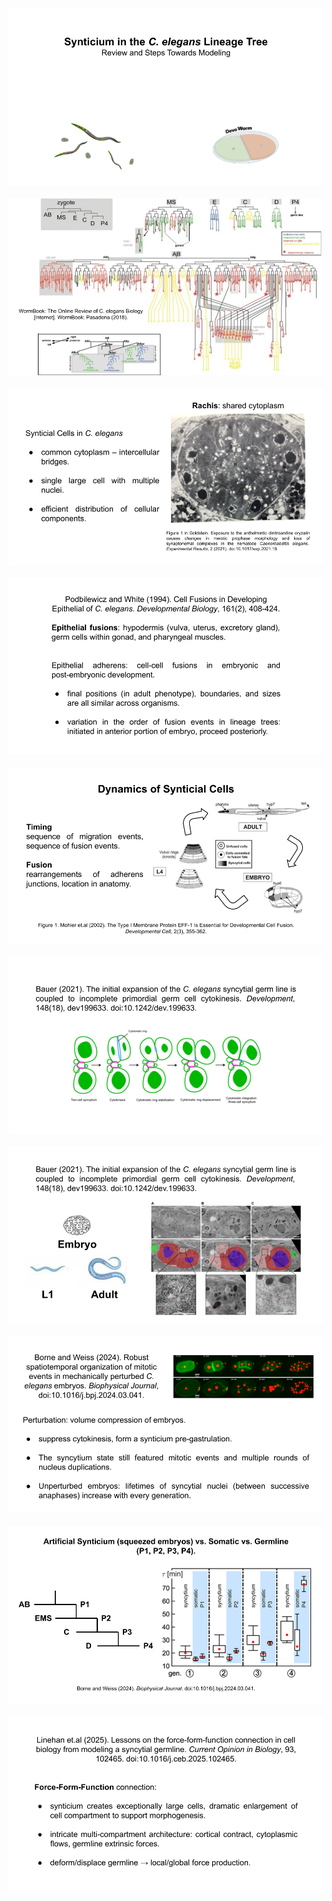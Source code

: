 <CENTER>
  <IMG SRC = "https://github.com/devoworm/AoDT/blob/master/Synticial%20Cell%20Lineages/Synticium-Development-1.png">
</CENTER>
<BR>
<CENTER>
  <IMG SRC = "https://github.com/devoworm/AoDT/blob/master/Synticial%20Cell%20Lineages/Synticium-Development-2.png">
</CENTER>
<BR>
<CENTER>
  <IMG SRC = "https://github.com/devoworm/AoDT/blob/master/Synticial%20Cell%20Lineages/Synticium-Development-3.png">
</CENTER>
<BR>
<CENTER>
  <IMG SRC = "https://github.com/devoworm/AoDT/blob/master/Synticial%20Cell%20Lineages/Synticium-Development-4.png">
</CENTER>
<BR>
<CENTER>
  <IMG SRC = "https://github.com/devoworm/AoDT/blob/master/Synticial%20Cell%20Lineages/Synticium-Development-5.png">
</CENTER>
<BR>
<CENTER>
  <IMG SRC = "https://github.com/devoworm/AoDT/blob/master/Synticial%20Cell%20Lineages/Synticium-Development-6.png">
</CENTER>
<BR>
<CENTER>
  <IMG SRC = "https://github.com/devoworm/AoDT/blob/master/Synticial%20Cell%20Lineages/Synticium-Development-7.png">
</CENTER>
<BR>
<CENTER>
  <IMG SRC = "https://github.com/devoworm/AoDT/blob/master/Synticial%20Cell%20Lineages/Synticium-Development-8.png">
</CENTER>
<BR>
<CENTER>
  <IMG SRC = "https://github.com/devoworm/AoDT/blob/master/Synticial%20Cell%20Lineages/Synticium-Development-9.png">
</CENTER>
<BR>
<CENTER>
  <IMG SRC = "https://github.com/devoworm/AoDT/blob/master/Synticial%20Cell%20Lineages/Synticium-Development-10.png">
</CENTER>
<BR>
